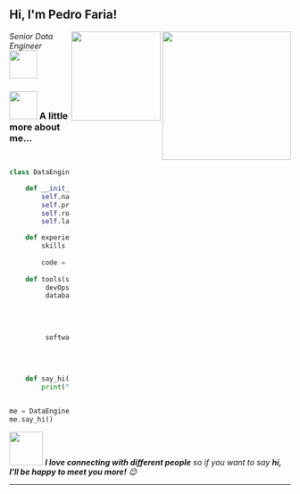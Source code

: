 <h2> Hi, I'm Pedro Faria! </h2>
<img align='right' src="https://media.giphy.com/media/kCi48UW0OoLvRVyMLK/giphy.gif" width="230">
<img align='right' src="https://media.giphy.com/media/2IudUHdI075HL02Pkk/giphy.gif" width="160" style="margin-bottom: 60px;">
<p><em>Senior Data Engineer 
</a><img src="https://media.giphy.com/media/WUlplcMpOCEmTGBtBW/giphy.gif" width="50"> 
</em></p>

### <img src="https://media.giphy.com/media/VgCDAzcKvsR6OM0uWg/giphy.gif" width="50"> A little more about me...  

```python


class DataEngineer:

    def __init__(self):
        self.name = "Pedro Henrique Faria"
        self.pronouns = ["He" , "Him"]
        self.role = "Data Architect|Engineer"
        self.language_spoken = ["pt_BR", "en_US(C1)"]

    def experience(self):
        skills = ["API","ETL","Data pipeline",
                    "Data Warehouse and Data Lake","Business Intelligence", "Lake House"]
        code = ["Python", "SQL", "Shell script", "Spark", "Terraform"],
        
    def tools(self):        
         devOps = ["GCP", "Docker🐳", "Kubernets", "GIT"]
         database = {
                 "Relational" : "MS SQL Server, PostgreSQL, Oracle, BigQuery" ,
                 "Document" : "MongoDB",
                 "Others" : "Bigtable"
                    }
         softwares = {
                "Orchestration" : "Airflow, SSIS, Datafactory",
                "Visualization" : "PowerBi",
                "Others" : "Databricks"
                    }
    def say_hi(self):
        print("Thanks for visiting, I hope you like my work.")


me = DataEngineer()
me.say_hi()


```

<img src="https://media.giphy.com/media/LnQjpWaON8nhr21vNW/giphy.gif" width="60"> <em><b>I love connecting with different people</b> so if you want to say <b>hi, I'll be happy to meet you more!</b> 😊</em>

---
